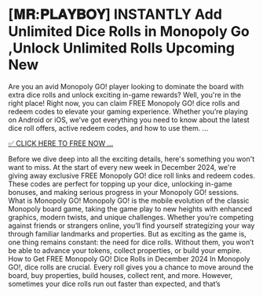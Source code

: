 # [𝐌𝐑:𝐏𝐋𝐀𝐘𝐁𝐎𝐘] INSTANTLY Add Unlimited Dice Rolls in Monopoly Go ,Unlock Unlimited Rolls Upcoming New

Are you an avid Monopoly GO! player looking to dominate the board with extra dice rolls and unlock exciting in-game rewards? Well, you're in the right place! Right now, you can claim FREE Monopoly GO! dice rolls and redeem codes to elevate your gaming experience. Whether you’re playing on Android or iOS, we’ve got everything you need to know about the latest dice roll offers, active redeem codes, and how to use them. ...

[✅ CLICK HERE TO FREE NOW ...
](https://appbitly.com/Monopoly-Go-Dice)


Before we dive deep into all the exciting details, here's something you won't want to miss. At the start of every new week in December 2024, we're giving away exclusive FREE Monopoly GO! dice roll links and redeem codes. These codes are perfect for topping up your dice, unlocking in-game bonuses, and making serious progress in your Monopoly GO! sessions. What is Monopoly GO! Monopoly GO! is the mobile evolution of the classic Monopoly board game, taking the game play to new heights with enhanced graphics, modern twists, and unique challenges. Whether you’re competing against friends or strangers online, you’ll find yourself strategizing your way through familiar landmarks and properties. But as exciting as the game is, one thing remains constant: the need for dice rolls. Without them, you won’t be able to advance your tokens, collect properties, or build your empire. How to Get FREE Monopoly GO! Dice Rolls in December 2024 In Monopoly GO!, dice rolls are crucial. Every roll gives you a chance to move around the board, buy properties, build houses, collect rent, and more. However, sometimes your dice rolls run out faster than expected, and that’s
